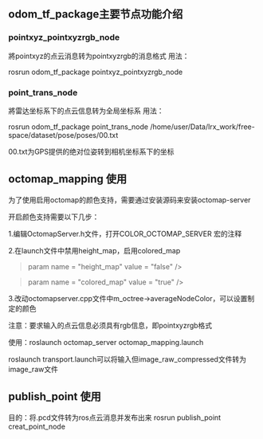 ## odom_tf_package主要节点功能介绍

### pointxyz_pointxyzrgb_node
將pointxyz的点云消息转为pointxyzrgb的消息格式
用法：

rosrun odom_tf_package pointxyz_pointxyzrgb_node

### point_trans_node
將雷达坐标系下的点云信息转为全局坐标系 用法：

rosrun odom_tf_package point_trans_node /home/user/Data/lrx_work/free-space/dataset/pose/poses/00.txt


00.txt为GPS提供的绝对位姿转到相机坐标系下的坐标


## octomap_mapping 使用

为了使用启用octomap的颜色支持，需要通过安装源码来安装octomap-server

开启颜色支持需要以下几步：

1.编辑OctomapServer.h文件，打开COLOR_OCTOMAP_SERVER 宏的注释


2.在launch文件中禁用height_map，启用colored_map

> param name = "height_map" value = "false" />

> param name = "colored_map" value = "true" />

3.改动octomapserver.cpp文件中m_octree->averageNodeColor，可以设置制定的颜色

注意：要求输入的点云信息必须具有rgb信息，即pointxyzrgb格式

使用：roslaunch octomap_server octomap_mapping.launch 

roslaunch transport.launch可以将输入但image_raw_compressed文件转为image_raw文件

## publish_point 使用
目的：将.pcd文件转为ros点云消息并发布出来
rosrun publish_point creat_point_node

